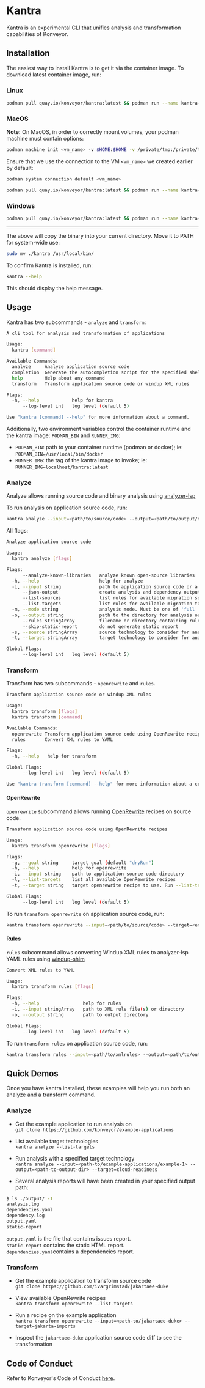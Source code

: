 # Kantra

Kantra is an experimental CLI that unifies analysis and transformation capabilities of Konveyor.

## Installation
The easiest way to install Kantra is to get it via the container image. To download latest container image, run:

### Linux

```sh
podman pull quay.io/konveyor/kantra:latest && podman run --name kantra-download quay.io/konveyor/kantra:latest 1> /dev/null 2> /dev/null && podman cp kantra-download:/usr/local/bin/kantra . && podman rm kantra-download
```

### MacOS

**Note:** On MacOS, in order to correctly mount volumes, your podman machine must contain options:

```sh
podman machine init <vm_name> -v $HOME:$HOME -v /private/tmp:/private/tmp -v /var/folders/:/var/folders/
```

Ensure that we use the connection to the VM `<vm_name>` we created earlier by default:

```sh
podman system connection default <vm_name>
```

```sh
podman pull quay.io/konveyor/kantra:latest && podman run --name kantra-download quay.io/konveyor/kantra:latest 1> /dev/null 2> /dev/null && podman cp kantra-download:/usr/local/bin/darwin-kantra kantra && podman rm kantra-download
```

### Windows

```sh
podman pull quay.io/konveyor/kantra:latest && podman run --name kantra-download quay.io/konveyor/kantra:latest 1> /dev/null 2> /dev/null && podman cp kantra-download:/usr/local/bin/windows-kantra kantra && podman rm kantra-download
```

---

The above will copy the binary into your current directory. Move it to PATH for system-wide use:

```sh
sudo mv ./kantra /usr/local/bin/
```

To confirm Kantra is installed, run:

```sh
kantra --help
```

This should display the help message.

## Usage

Kantra has two subcommands - `analyze` and `transform`:


```sh
A cli tool for analysis and transformation of applications

Usage:
  kantra [command]

Available Commands:
  analyze     Analyze application source code
  completion  Generate the autocompletion script for the specified shell
  help        Help about any command
  transform   Transform application source code or windup XML rules

Flags:
  -h, --help            help for kantra
      --log-level int   log level (default 5)

Use "kantra [command] --help" for more information about a command.
```

Additionally, two environment variables control the container runtime and the kantra image: `PODMAN_BIN` and `RUNNER_IMG`:
- `PODMAN_BIN`: path to your container runtime (podman or docker); ie: `PODMAN_BIN=/usr/local/bin/docker`
- `RUNNER_IMG`: the tag of the kantra image to invoke; ie: `RUNNER_IMG=localhost/kantra:latest`

### Analyze

Analyze allows running source code and binary analysis using [analyzer-lsp](https://github.com/konveyor/analyzer-lsp)

To run analysis on application source code, run:

```sh
kantra analyze --input=<path/to/source/code> --output=<path/to/output/dir>
```

All flags:

```sh
Analyze application source code

Usage:
  kantra analyze [flags]

Flags:
      --analyze-known-libraries   analyze known open-source libraries
  -h, --help                      help for analyze
  -i, --input string              path to application source code or a binary
      --json-output               create analysis and dependency output as json
      --list-sources              list rules for available migration sources
      --list-targets              list rules for available migration targets
  -m, --mode string               analysis mode. Must be one of 'full' or 'source-only' (default "full")
  -o, --output string             path to the directory for analysis output
      --rules stringArray         filename or directory containing rule files
      --skip-static-report        do not generate static report
  -s, --source stringArray        source technology to consider for analysis
  -t, --target stringArray        target technology to consider for analysis

Global Flags:
      --log-level int   log level (default 5)
```

### Transform

Transform has two subcommands - `openrewrite` and `rules`.

```sh
Transform application source code or windup XML rules

Usage:
  kantra transform [flags]
  kantra transform [command]

Available Commands:
  openrewrite Transform application source code using OpenRewrite recipes
  rules       Convert XML rules to YAML

Flags:
  -h, --help   help for transform

Global Flags:
      --log-level int   log level (default 5)

Use "kantra transform [command] --help" for more information about a command.
```

#### OpenRewrite

`openrewrite` subcommand allows running [OpenRewrite](https://docs.openrewrite.org/) recipes on source code.


```sh
Transform application source code using OpenRewrite recipes

Usage:
  kantra transform openrewrite [flags]

Flags:
  -g, --goal string     target goal (default "dryRun")
  -h, --help            help for openrewrite
  -i, --input string    path to application source code directory
  -l, --list-targets    list all available OpenRewrite recipes
  -t, --target string   target openrewrite recipe to use. Run --list-targets to get a list of packaged recipes.

Global Flags:
      --log-level int   log level (default 5)
```

To run `transform openrewrite` on application source code, run:

```sh
kantra transform openrewrite --input=<path/to/source/code> --target=<exactly_one_target_from_the_list>
```

#### Rules

`rules` subcommand allows converting Windup XML rules to analyzer-lsp YAML rules using [windup-shim](https://github.com/konveyor/windup-shim)

```sh
Convert XML rules to YAML

Usage:
  kantra transform rules [flags]

Flags:
  -h, --help                help for rules
  -i, --input stringArray   path to XML rule file(s) or directory
  -o, --output string       path to output directory

Global Flags:
      --log-level int   log level (default 5)
```

To run `transform rules` on application source code, run:

```sh
kantra transform rules --input=<path/to/xmlrules> --output=<path/to/output/dir>
```

## Quick Demos

Once you have kantra installed, these examples will help you run both an 
analyze and a transform command.

### Analyze

- Get the example application to run analysis on  
`git clone https://github.com/konveyor/example-applications`

- List available target technologies  
`kantra analyze --list-targets`

- Run analysis with a specified target technology  
`kantra analyze --input=<path-to/example-applications/example-1> --output=<path-to-output-dir> --target=cloud-readiness`

- Several analysis reports will have been created in your specified output path:

```sh
$ ls ./output/ -1
analysis.log
dependencies.yaml
dependency.log
output.yaml
static-report
```

`output.yaml` is the file that contains issues report.   
`static-report` contains the static HTML report.  
`dependencies.yaml`contains a dependencies report.  

### Transform

- Get the example application to transform source code  
`git clone https://github.com/ivargrimstad/jakartaee-duke`

- View available OpenRewrite recipes  
`kantra transform openrewrite --list-targets` 

- Run a recipe on the example application  
`kantra transform openrewrite --input=<path-to/jakartaee-duke> --target=jakarta-imports`

- Inspect the `jakartaee-duke` application source code diff to see the transformation  


## Code of Conduct
Refer to Konveyor's Code of Conduct [here](https://github.com/konveyor/community/blob/main/CODE_OF_CONDUCT.md).
